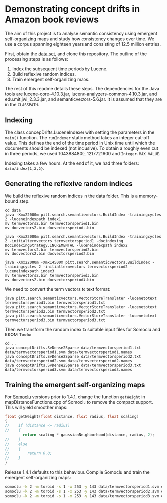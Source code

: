 Demonstrating concept drifts in Amazon book reviews
===================================================

The aim of this project is to analyse semantic consistency using emergent self-organizing maps and study how consistency changes over time. We use a corpus spanning eighteen years and consisting of 12.5 million entries. 

First, obtain the [data set](http://snap.stanford.edu/data/amazon/amazon_readme.txt), and clone this repository. The outline of the processing steps is as follows:

1. Index the subsequent time periods by Lucene.
2. Build reflexive random indices.
3. Train emergent self-organizing maps.

The rest of this readme details these steps. The dependencies for the Java tools are lucene-core-4.10.3.jar, lucene-analyzers-common-4.10.3.jar, and edu.mit.jwi_2.3.3.jar, and semanticvectors-5.6.jar. It is assumed that they are in the ``CLASSPATH``.

Indexing
--------
The class concepDrifts.LuceneIndexer with setting the parameters in the ``main()`` function. The ``runIndexer`` static method takes an integer cut-off value. This defines the end of the time period in Unix time until which the documents should be indexed (not inclusive). To obtain a roughly even cut in three periods, we used 1043884800, 1217721600 and ``Integer.MAX_VALUE``.

Indexing takes a few hours. At the end of it, we had three folders: ``data/index{1,2,3}``.

Generating the reflexive random indices
---------------------------------------
We build the reflexive random indices in the data folder. This is a memory-bound step.

    cd data
    java -Xmx22000m pitt.search.semanticvectors.BuildIndex -trainingcycles 2 -luceneindexpath index1
    mv termvectors2.bin termvectorsperiod1.bin
    mv docvectors2.bin docvectorsperiod1.bin

    java -Xmx22000m pitt.search.semanticvectors.BuildIndex -trainingcycles 2 -initialtermvectors termvectorsperiod1 -docindexing DocIndexingStrategy.INCREMENTAL -luceneindexpath index2
    mv termvectors2.bin termvectorsperiod2.bin
    mv docvectors2.bin docvectorsperiod2.bin

    java -Xmx22000m -Xmx14500m pitt.search.semanticvectors.BuildIndex -trainingcycles 2 -initialtermvectors termvectorsperiod2 -luceneindexpath index3
    mv termvectors2.bin termvectorsperiod3.bin
    mv docvectors2.bin docvectorsperiod3.bin

We need to convert the term vectors to text format:

    java pitt.search.semanticvectors.VectorStoreTranslater -lucenetotext termvectorsperiod1.bin termvectorsperiod1.txt
    java pitt.search.semanticvectors.VectorStoreTranslater -lucenetotext termvectorsperiod2.bin termvectorsperiod2.txt
    java pitt.search.semanticvectors.VectorStoreTranslater -lucenetotext termvectorsperiod3.bin termvectorsperiod3.txt
    
Then we transform the random index to suitable input files for Somoclu and ESOM Tools:

    cd ..
    java conceptDrifts.SvDense2Sparse data/termvectorsperiod1.txt data/termvectorsperiod1.svm data/termvectorsperiod1.names
    java conceptDrifts.SvDense2Sparse data/termvectorsperiod2.txt data/termvectorsperiod2.svm data/termvectorsperiod2.names
    java conceptDrifts.SvDense2Sparse data/termvectorsperiod3.txt data/termvectorsperiod3.svm data/termvectorsperiod3.names

Training the emergent self-organizing maps
------------------------------------------
For [Somoclu](https://peterwittek.github.io/somoclu/) versions prior to 1.4.1, change the function ``getWeight`` in mapDistanceFunctions.cpp of Somoclu to remove the compact support. This will yield smoother maps:

```cpp
float getWeight(float distance, float radius, float scaling)
{
//    if (distance <= radius)
//    {
        return scaling * gaussianNeighborhood(distance, radius, 2);
//    }
//    else
//    {
//        return 0.0;
//    }
}
```

Release 1.4.1 defaults to this behaviour. Compile Somoclu and train the emergent self-organizing maps:

```bash
somoclu -k 2 -m toroid -s 1 -x 253 -y 143 data/termvectorsperiod1.svm data/termvectorsperiod1
somoclu -k 2 -m toroid -s 1 -x 253 -y 143 data/termvectorsperiod2.svm data/termvectorsperiod2
somoclu -k 2 -m toroid -s 1 -x 253 -y 143 data/termvectorsperiod3.svm data/termvectorsperiod3
```

